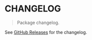 # CHANGELOG

> Package changelog.

See [GitHub Releases](https://github.com/stdlib-js/math-base-special-rampf/releases) for the changelog.
